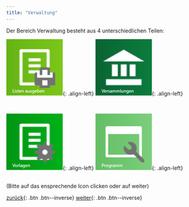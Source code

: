 ```yaml
---
title: "Verwaltung"
---
```

Der Bereich Verwaltung besteht aus 4 unterschiedlichen Teilen:

[![link3](/images/menu_icon_06.png)](/Vortragsmanager/ListenAusgeben){: .align-left}
[![link3](/images/menu_icon_07.png)](/Vortragsmanager/Verwsammlungen){: .align-left}

<br clear="all" />

[![link3](/images/menu_icon_08.png)](/Vortragsmanager/Vorlagen){: .align-left}
[![link3](/images/menu_icon_09.png)](/Vortragsmanager/ProgrammEinstellungen){: .align-left}

<br clear="all" />
(Bitte auf das ensprechende Icon clicken oder auf weiter)


[zurück](MeineRedner.md){: .btn .btn--inverse}  [weiter](ListenAusgeben.md){: .btn .btn--inverse}